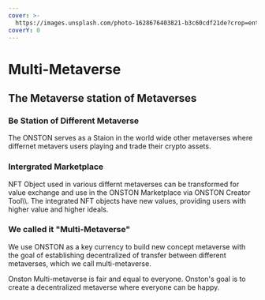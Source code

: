 ```yaml
---
cover: >-
  https://images.unsplash.com/photo-1628676403821-b3c60cdf21de?crop=entropy&cs=srgb&fm=jpg&ixid=MnwxOTcwMjR8MHwxfHNlYXJjaHwxMHx8Y291bnRyaWVzfGVufDB8fHx8MTYzOTI1MDE4NA&ixlib=rb-1.2.1&q=85
coverY: 0
---
```


# Multi-Metaverse

## The Metaverse station of Metaverses

### Be Station of Different Metaverse

The ONSTON serves as a Staion in the world wide other metaverses where differnet metavers users playing and trade their crypto assets.&#x20;

### Intergrated Marketplace&#x20;

NFT Object used in various differnt metaverses can be transformed for value exchange and use in the ONSTON Marketplace via ONSTON Creator Tool\\\\. The integrated NFT objects have new values, providing users with higher value and higher ideals.&#x20;

### We called it "Multi-Metaverse"

We use ONSTON as a key currency to build new  concept metaverse with the goal of establishing decentralized of transfer between different metaverses, which we call multi-metaverse.

Onston Multi-metaverse is fair and equal to everyone. Onston's goal is to create a decentralized metaverse where everyone can be happy.
